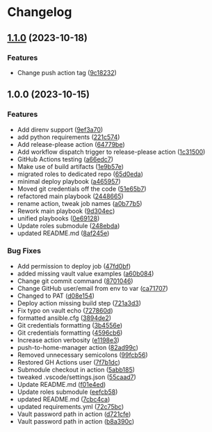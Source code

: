 # Changelog

## [1.1.0](https://github.com/lpchaim/linux-as-code/compare/v1.0.0...v1.1.0) (2023-10-18)


### Features

* Change push action tag ([9c18232](https://github.com/lpchaim/linux-as-code/commit/9c18232630c5a6a0c52b97b1f467ddd3bb761d7d))

## 1.0.0 (2023-10-15)


### Features

* Add direnv support ([9ef3a70](https://github.com/lpchaim/linux-as-code/commit/9ef3a707b07b5cd9459de9d6158d01e08b6f0d62))
* add python requirements ([221c574](https://github.com/lpchaim/linux-as-code/commit/221c574fef0ee4c6f0ae9db8ed96668f69625dce))
* Add release-please action ([64779be](https://github.com/lpchaim/linux-as-code/commit/64779be927ce2a0923c39b5c872070d1745b1867))
* Add workflow dispatch trigger to release-please action ([1c31500](https://github.com/lpchaim/linux-as-code/commit/1c3150092e7aaf8234bb5ba0b4f29a3c836591a6))
* GitHub Actions testing ([a66edc7](https://github.com/lpchaim/linux-as-code/commit/a66edc7133f0fbaa37c8497238aacd2ea391d44a))
* Make use of build artifacts ([1e9b57e](https://github.com/lpchaim/linux-as-code/commit/1e9b57e080db8573b776ddcac61837dbbaacbe18))
* migrated roles to dedicated repo ([65d0eda](https://github.com/lpchaim/linux-as-code/commit/65d0eda2e30d156f1e4069f4b5f6cdfe1f0ce30f))
* minimal deploy playbook ([a465957](https://github.com/lpchaim/linux-as-code/commit/a465957d4237175f4c3de67c53cdd66285604697))
* Moved git credentials off the code ([51e65b7](https://github.com/lpchaim/linux-as-code/commit/51e65b7de71d08d8bd4fb1cc08d2d8a65488a50e))
* refactored main playbook ([2448665](https://github.com/lpchaim/linux-as-code/commit/2448665c8891c15375f1b54bf2f927e8096c6472))
* rename action, tweak job names ([a0b77b5](https://github.com/lpchaim/linux-as-code/commit/a0b77b563b2f30b544a6790c879a9af510476505))
* Rework main playbook ([9d304ec](https://github.com/lpchaim/linux-as-code/commit/9d304ec57c7105caa33b3022b1c9acdea671f13d))
* unified playbooks ([0e69128](https://github.com/lpchaim/linux-as-code/commit/0e6912882fadacaa17dc3aacd7f75c23b4adbc2c))
* Update roles submodule ([248ebda](https://github.com/lpchaim/linux-as-code/commit/248ebdabf2ede7670eeff9857ec2d2de270dd707))
* updated README.md ([8af245e](https://github.com/lpchaim/linux-as-code/commit/8af245e4e10ebae5c9d8ee2cb26b8abd4bc4a933))


### Bug Fixes

* Add permission to deploy job ([47fd0bf](https://github.com/lpchaim/linux-as-code/commit/47fd0bf3bc7fc174a4c9aea36f7fe0c07897f076))
* added missing vault value examples ([a60b084](https://github.com/lpchaim/linux-as-code/commit/a60b08484cc773d0d1790a0a32b77400cb2cbfd1))
* Change git commit command ([8701046](https://github.com/lpchaim/linux-as-code/commit/87010463bac46f774eb48403ab7cbe3939e995ea))
* Change GitHub user/email from env to var ([ca71707](https://github.com/lpchaim/linux-as-code/commit/ca717076d28bd7c691485567bdb04a243e2e1ccb))
* Changed to PAT ([d08e154](https://github.com/lpchaim/linux-as-code/commit/d08e154edce591701c49d5cae64454c78fbf3241))
* Deploy action missing build step ([721a3d3](https://github.com/lpchaim/linux-as-code/commit/721a3d36ae06ff6a3f6591b08265f79b9caea0a1))
* Fix typo on vault echo ([727860d](https://github.com/lpchaim/linux-as-code/commit/727860dccfa57748ab1045389ad590ba40b664c8))
* formatted ansible.cfg ([3894de2](https://github.com/lpchaim/linux-as-code/commit/3894de24dc00e624b56298aa2c0cbc91984243ba))
* Git credentials formatting ([3b4556e](https://github.com/lpchaim/linux-as-code/commit/3b4556e1cca970e7e9af9a5d2827c78df4648505))
* Git credentials formatting ([4596cb6](https://github.com/lpchaim/linux-as-code/commit/4596cb6a5a5fd7a4d443342932d0311902be72cd))
* Increase action verbosity ([e1198e3](https://github.com/lpchaim/linux-as-code/commit/e1198e350c6c62644bd0ff687bf2316f720f347e))
* push-to-home-manager action ([82ad99c](https://github.com/lpchaim/linux-as-code/commit/82ad99c1c2579e6a93ddefe13d8416122c6c30cf))
* Removed unnecessary semicolons ([99fcb56](https://github.com/lpchaim/linux-as-code/commit/99fcb565bfbb63301a507d5e3839dabd641aa227))
* Restored GH Actions user ([7f7b1dc](https://github.com/lpchaim/linux-as-code/commit/7f7b1dc50515d3c0dbebae71c0329cde54de1d5b))
* Submodule checkout in action ([5abb185](https://github.com/lpchaim/linux-as-code/commit/5abb185b71b5f16b11e396797360f953e2105817))
* tweaked .vscode/settings.json ([55caad7](https://github.com/lpchaim/linux-as-code/commit/55caad78b49571c8c4188162dddc66774b4c88b3))
* Update README.md ([f01e4ed](https://github.com/lpchaim/linux-as-code/commit/f01e4ed2a02235b8d7febfe09fd54636ccaa7993))
* Update roles submodule ([eefcb58](https://github.com/lpchaim/linux-as-code/commit/eefcb58036a7074a100298958389ce138c803e56))
* updated README.md ([7cbc4ca](https://github.com/lpchaim/linux-as-code/commit/7cbc4ca1ea21f0eb6d3a02d56848b416f17114d0))
* updated requirements.yml ([72c75bc](https://github.com/lpchaim/linux-as-code/commit/72c75bcdf84c23fba56288f271f02bbbfdcd209f))
* Vault password path in action ([d721cfe](https://github.com/lpchaim/linux-as-code/commit/d721cfe1b7b831f9e1df47a2a4f95a43b533fe2d))
* Vault password path in action ([b8a390c](https://github.com/lpchaim/linux-as-code/commit/b8a390c9b7c240eb788fa8571298a78aa32a7f64))
